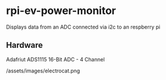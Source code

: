 # rpi-ev-power-monitor

Displays data from an ADC connected via i2c to an respberry pi

## Hardware
Adafriut ADS1115 16-Bit ADC - 4 Channel

/assets/images/electrocat.png
